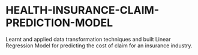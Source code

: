 # HEALTH-INSURANCE-CLAIM-PREDICTION-MODEL

Learnt and applied data transformation techniques and built
Linear Regression Model for predicting the cost of claim for an insurance
industry.

